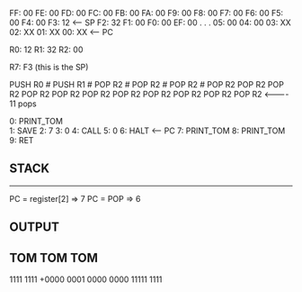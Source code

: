 FF: 00 
FE: 00
FD: 00
FC: 00
FB: 00
FA: 00
F9: 00
F8: 00
F7: 00
F6: 00 
F5: 00 
F4: 00 
F3: 12 <-- SP
F2: 32 
F1: 00
F0: 00
EF: 00
.
.
.
05: 00
04: 00
03: XX
02: XX 
01: XX 
00: XX <-- PC 


R0: 12
R1: 32
R2: 00

R7: F3 (this is the SP)

PUSH R0 #
PUSH R1 #
POP R2 #
POP R2 #
POP R2 #
POP R2
POP R2
POP R2
POP R2
POP R2
POP R2
POP R2
POP R2
POP R2
POP R2
POP R2 <---- 11 pops

0: PRINT_TOM  
1: SAVE 
2: 7
3: 0
4: CALL
5: 0
6: HALT <-- PC
7: PRINT_TOM 
8: PRINT_TOM 
9: RET 

STACK
------
------
PC = register[2] => 7
PC = POP => 6

OUTPUT
-------
TOM
TOM
TOM
-------




 1111 1111
+0000 0001
 0000 0000
11111 1111